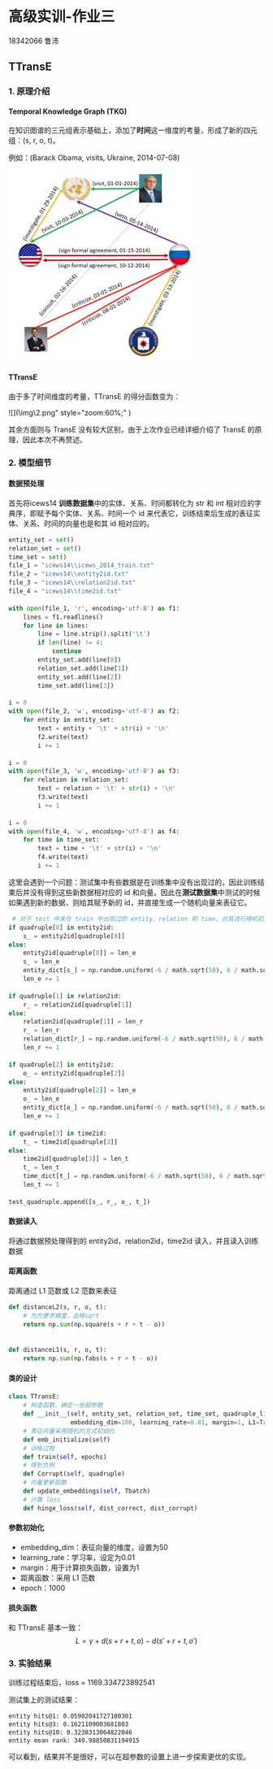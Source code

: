 # 高级实训-作业三

18342066 鲁沛

## TTransE

### 1. 原理介绍

#### Temporal Knowledge Graph (TKG)

在知识图谱的三元组表示基础上，添加了**时间**这一维度的考量，形成了新的四元组：(s, r, o, t)。

例如：(Barack Obama, visits, Ukraine, 2014-07-08)

 ![](.\img\1.png)



#### TTransE

由于多了时间维度的考量，TTransE 的得分函数变为：

 ![](\img\2.png" style="zoom:60%;" )

其余方面则与 TransE 没有较大区别，由于上次作业已经详细介绍了 TransE 的原理，因此本次不再赘述。



### 2. 模型细节

#### 数据预处理

首先将icews14 **训练数据集**中的实体、关系、时间都转化为 str 和 int 相对应的字典序，即赋予每个实体、关系、时间一个 id 来代表它，训练结束后生成的表征实体、关系、时间的向量也是和其 id 相对应的。

```python
entity_set = set()
relation_set = set()
time_set = set()
file_1 = "icews14\\icews_2014_train.txt"
file_2 = "icews14\\entity2id.txt"
file_3 = "icews14\\relation2id.txt"
file_4 = "icews14\\time2id.txt"

with open(file_1, 'r', encoding='utf-8') as f1:
    lines = f1.readlines()
    for line in lines:
        line = line.strip().split('\t')
        if len(line) != 4:
            continue
        entity_set.add(line[0])
        relation_set.add(line[1])
        entity_set.add(line[2])
        time_set.add(line[3])

i = 0
with open(file_2, 'w', encoding='utf-8') as f2:
    for entity in entity_set:
        text = entity + '\t' + str(i) + '\n'
        f2.write(text)
        i += 1

i = 0
with open(file_3, 'w', encoding='utf-8') as f3:
    for relation in relation_set:
        text = relation + '\t' + str(i) + '\n'
        f3.write(text)
        i += 1

i = 0
with open(file_4, 'w', encoding='utf-8') as f4:
    for time in time_set:
        text = time + '\t' + str(i) + '\n'
        f4.write(text)
        i += 1
```

这里会遇到一个问题：测试集中有些数据是在训练集中没有出现过的，因此训练结束后并没有得到这些新数据相对应的 id 和向量。因此在**测试数据集**中测试的时候如果遇到新的数据，则给其赋予新的 id，并直接生成一个随机向量来表征它。

```python
 # 对于 test 中未在 train 中出现过的 entity，relation 和 time，对其进行随机初始化
if quadruple[0] in entity2id:
    s_ = entity2id[quadruple[0]]
else:
    entity2id[quadruple[0]] = len_e
    s_ = len_e
    entity_dict[s_] = np.random.uniform(-6 / math.sqrt(50), 6 / math.sqrt(50), 50)
    len_e += 1

if quadruple[1] in relation2id:
    r_ = relation2id[quadruple[1]]
else:
    relation2id[quadruple[1]] = len_r
    r_ = len_r
    relation_dict[r_] = np.random.uniform(-6 / math.sqrt(50), 6 / math.sqrt(50), 50)
    len_r += 1

if quadruple[2] in entity2id:
    o_ = entity2id[quadruple[2]]
else:
    entity2id[quadruple[2]] = len_e
    o_ = len_e
    entity_dict[o_] = np.random.uniform(-6 / math.sqrt(50), 6 / math.sqrt(50), 50)
    len_e += 1

if quadruple[3] in time2id:
    t_ = time2id[quadruple[3]]
else:
    time2id[quadruple[3]] = len_t
    t_ = len_t
    time_dict[t_] = np.random.uniform(-6 / math.sqrt(50), 6 / math.sqrt(50), 50)
    len_t += 1

test_quadruple.append([s_, r_, o_, t_])
```



#### 数据读入

将通过数据预处理得到的 entity2id，relation2id，time2id 读入，并且读入训练数据



#### 距离函数

距离通过 L1 范数或 L2 范数来表征

```python
def distanceL2(s, r, o, t):
    # 为方便求梯度，去掉sqrt
    return np.sum(np.square(s + r + t - o))


def distanceL1(s, r, o, t):
    return np.sum(np.fabs(s + r + t - o))
```



#### 类的设计

```python
class TTransE:
    # 构造函数，确定一些超参数
    def __init__(self, entity_set, relation_set, time_set, quadruple_list,
                 embedding_dim=100, learning_rate=0.01, margin=1, L1=True)
    # 表征向量采用随机的方式初始化
    def emb_initialize(self)
    # 训练过程
    def train(self, epochs)
    # 得到负例
    def Corrupt(self, quadruple)
    # 向量更新函数
    def update_embeddings(self, Tbatch)
    # 计算 loss
    def hinge_loss(self, dist_correct, dist_corrupt)
```



#### 参数初始化

- embedding_dim：表征向量的维度，设置为50
- learning_rate：学习率，设定为0.01
- margin：用于计算损失函数，设置为1
- 距离函数：采用 L1 范数
- epoch：1000



#### 损失函数

和 TTransE 基本一致：
$$
L=\gamma+d(s+r+t,o)-d(s'+r+t,o')
$$


### 3. 实验结果

训练过程结束后，loss = 1169.334723892541

测试集上的测试结果：

```
entity hits@1: 0.05902041727100301
entity hits@3: 0.1621109003681803
entity hits@10: 0.3238313064822046
entity mean rank: 349.98850831194915
```

可以看到，结果并不是很好，可以在超参数的设置上进一步探索更优的实现。
